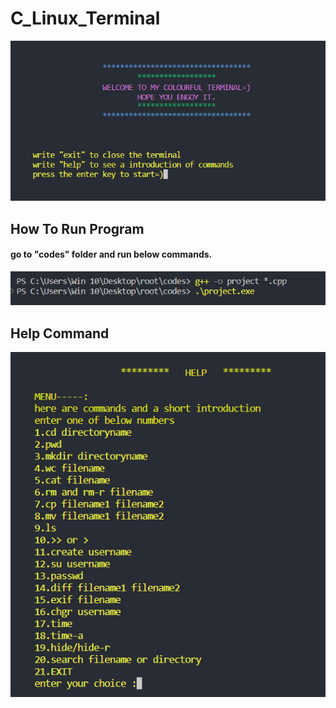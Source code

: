 # C_Linux_Terminal
![welcome command](./command_photos/welcome_message.png)

## How To Run Program
#### go to "codes" folder and run below commands.
![help command](./command_photos/run_program.png)

## Help Command
![help command](./command_photos/help_command.png)
